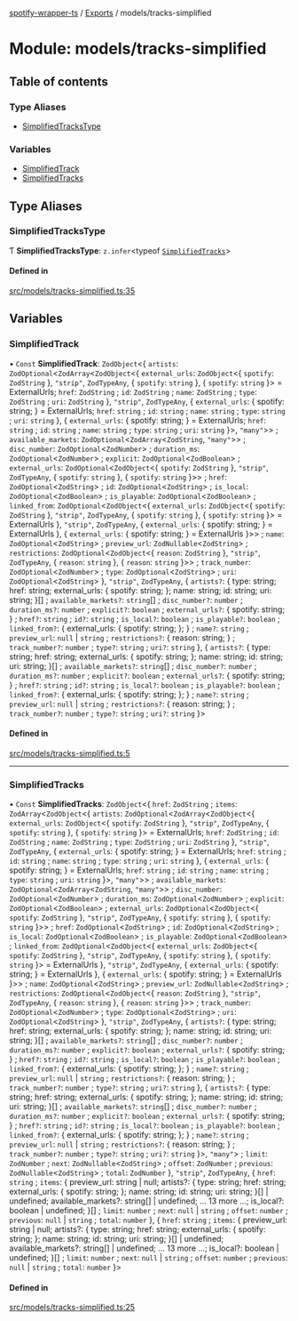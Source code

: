 [spotify-wrapper-ts](../README.md) / [Exports](../modules.md) / models/tracks-simplified

# Module: models/tracks-simplified

## Table of contents

### Type Aliases

- [SimplifiedTracksType](models_tracks_simplified.md#simplifiedtrackstype)

### Variables

- [SimplifiedTrack](models_tracks_simplified.md#simplifiedtrack)
- [SimplifiedTracks](models_tracks_simplified.md#simplifiedtracks)

## Type Aliases

### SimplifiedTracksType

Ƭ **SimplifiedTracksType**: `z.infer`<typeof [`SimplifiedTracks`](models_tracks_simplified.md#simplifiedtracks)\>

#### Defined in

[src/models/tracks-simplified.ts:35](https://github.com/XzavierDunn/spotify-wrapper-ts/blob/7ece3b9/src/models/tracks-simplified.ts#L35)

## Variables

### SimplifiedTrack

• `Const` **SimplifiedTrack**: `ZodObject`<{ `artists`: `ZodOptional`<`ZodArray`<`ZodObject`<{ `external_urls`: `ZodObject`<{ `spotify`: `ZodString`  }, ``"strip"``, `ZodTypeAny`, { `spotify`: `string`  }, { `spotify`: `string`  }\> = ExternalUrls; `href`: `ZodString` ; `id`: `ZodString` ; `name`: `ZodString` ; `type`: `ZodString` ; `uri`: `ZodString`  }, ``"strip"``, `ZodTypeAny`, { `external_urls`: { spotify: string; } = ExternalUrls; `href`: `string` ; `id`: `string` ; `name`: `string` ; `type`: `string` ; `uri`: `string`  }, { `external_urls`: { spotify: string; } = ExternalUrls; `href`: `string` ; `id`: `string` ; `name`: `string` ; `type`: `string` ; `uri`: `string`  }\>, ``"many"``\>\> ; `available_markets`: `ZodOptional`<`ZodArray`<`ZodString`, ``"many"``\>\> ; `disc_number`: `ZodOptional`<`ZodNumber`\> ; `duration_ms`: `ZodOptional`<`ZodNumber`\> ; `explicit`: `ZodOptional`<`ZodBoolean`\> ; `external_urls`: `ZodOptional`<`ZodObject`<{ `spotify`: `ZodString`  }, ``"strip"``, `ZodTypeAny`, { `spotify`: `string`  }, { `spotify`: `string`  }\>\> ; `href`: `ZodOptional`<`ZodString`\> ; `id`: `ZodOptional`<`ZodString`\> ; `is_local`: `ZodOptional`<`ZodBoolean`\> ; `is_playable`: `ZodOptional`<`ZodBoolean`\> ; `linked_from`: `ZodOptional`<`ZodObject`<{ `external_urls`: `ZodObject`<{ `spotify`: `ZodString`  }, ``"strip"``, `ZodTypeAny`, { `spotify`: `string`  }, { `spotify`: `string`  }\> = ExternalUrls }, ``"strip"``, `ZodTypeAny`, { `external_urls`: { spotify: string; } = ExternalUrls }, { `external_urls`: { spotify: string; } = ExternalUrls }\>\> ; `name`: `ZodOptional`<`ZodString`\> ; `preview_url`: `ZodNullable`<`ZodString`\> ; `restrictions`: `ZodOptional`<`ZodObject`<{ `reason`: `ZodString`  }, ``"strip"``, `ZodTypeAny`, { `reason`: `string`  }, { `reason`: `string`  }\>\> ; `track_number`: `ZodOptional`<`ZodNumber`\> ; `type`: `ZodOptional`<`ZodString`\> ; `uri`: `ZodOptional`<`ZodString`\>  }, ``"strip"``, `ZodTypeAny`, { `artists?`: { type: string; href: string; external\_urls: { spotify: string; }; name: string; id: string; uri: string; }[] ; `available_markets?`: `string`[] ; `disc_number?`: `number` ; `duration_ms?`: `number` ; `explicit?`: `boolean` ; `external_urls?`: { spotify: string; } ; `href?`: `string` ; `id?`: `string` ; `is_local?`: `boolean` ; `is_playable?`: `boolean` ; `linked_from?`: { external\_urls: { spotify: string; }; } ; `name?`: `string` ; `preview_url`: ``null`` \| `string` ; `restrictions?`: { reason: string; } ; `track_number?`: `number` ; `type?`: `string` ; `uri?`: `string`  }, { `artists?`: { type: string; href: string; external\_urls: { spotify: string; }; name: string; id: string; uri: string; }[] ; `available_markets?`: `string`[] ; `disc_number?`: `number` ; `duration_ms?`: `number` ; `explicit?`: `boolean` ; `external_urls?`: { spotify: string; } ; `href?`: `string` ; `id?`: `string` ; `is_local?`: `boolean` ; `is_playable?`: `boolean` ; `linked_from?`: { external\_urls: { spotify: string; }; } ; `name?`: `string` ; `preview_url`: ``null`` \| `string` ; `restrictions?`: { reason: string; } ; `track_number?`: `number` ; `type?`: `string` ; `uri?`: `string`  }\>

#### Defined in

[src/models/tracks-simplified.ts:5](https://github.com/XzavierDunn/spotify-wrapper-ts/blob/7ece3b9/src/models/tracks-simplified.ts#L5)

___

### SimplifiedTracks

• `Const` **SimplifiedTracks**: `ZodObject`<{ `href`: `ZodString` ; `items`: `ZodArray`<`ZodObject`<{ `artists`: `ZodOptional`<`ZodArray`<`ZodObject`<{ `external_urls`: `ZodObject`<{ `spotify`: `ZodString`  }, ``"strip"``, `ZodTypeAny`, { `spotify`: `string`  }, { `spotify`: `string`  }\> = ExternalUrls; `href`: `ZodString` ; `id`: `ZodString` ; `name`: `ZodString` ; `type`: `ZodString` ; `uri`: `ZodString`  }, ``"strip"``, `ZodTypeAny`, { `external_urls`: { spotify: string; } = ExternalUrls; `href`: `string` ; `id`: `string` ; `name`: `string` ; `type`: `string` ; `uri`: `string`  }, { `external_urls`: { spotify: string; } = ExternalUrls; `href`: `string` ; `id`: `string` ; `name`: `string` ; `type`: `string` ; `uri`: `string`  }\>, ``"many"``\>\> ; `available_markets`: `ZodOptional`<`ZodArray`<`ZodString`, ``"many"``\>\> ; `disc_number`: `ZodOptional`<`ZodNumber`\> ; `duration_ms`: `ZodOptional`<`ZodNumber`\> ; `explicit`: `ZodOptional`<`ZodBoolean`\> ; `external_urls`: `ZodOptional`<`ZodObject`<{ `spotify`: `ZodString`  }, ``"strip"``, `ZodTypeAny`, { `spotify`: `string`  }, { `spotify`: `string`  }\>\> ; `href`: `ZodOptional`<`ZodString`\> ; `id`: `ZodOptional`<`ZodString`\> ; `is_local`: `ZodOptional`<`ZodBoolean`\> ; `is_playable`: `ZodOptional`<`ZodBoolean`\> ; `linked_from`: `ZodOptional`<`ZodObject`<{ `external_urls`: `ZodObject`<{ `spotify`: `ZodString`  }, ``"strip"``, `ZodTypeAny`, { `spotify`: `string`  }, { `spotify`: `string`  }\> = ExternalUrls }, ``"strip"``, `ZodTypeAny`, { `external_urls`: { spotify: string; } = ExternalUrls }, { `external_urls`: { spotify: string; } = ExternalUrls }\>\> ; `name`: `ZodOptional`<`ZodString`\> ; `preview_url`: `ZodNullable`<`ZodString`\> ; `restrictions`: `ZodOptional`<`ZodObject`<{ `reason`: `ZodString`  }, ``"strip"``, `ZodTypeAny`, { `reason`: `string`  }, { `reason`: `string`  }\>\> ; `track_number`: `ZodOptional`<`ZodNumber`\> ; `type`: `ZodOptional`<`ZodString`\> ; `uri`: `ZodOptional`<`ZodString`\>  }, ``"strip"``, `ZodTypeAny`, { `artists?`: { type: string; href: string; external\_urls: { spotify: string; }; name: string; id: string; uri: string; }[] ; `available_markets?`: `string`[] ; `disc_number?`: `number` ; `duration_ms?`: `number` ; `explicit?`: `boolean` ; `external_urls?`: { spotify: string; } ; `href?`: `string` ; `id?`: `string` ; `is_local?`: `boolean` ; `is_playable?`: `boolean` ; `linked_from?`: { external\_urls: { spotify: string; }; } ; `name?`: `string` ; `preview_url`: ``null`` \| `string` ; `restrictions?`: { reason: string; } ; `track_number?`: `number` ; `type?`: `string` ; `uri?`: `string`  }, { `artists?`: { type: string; href: string; external\_urls: { spotify: string; }; name: string; id: string; uri: string; }[] ; `available_markets?`: `string`[] ; `disc_number?`: `number` ; `duration_ms?`: `number` ; `explicit?`: `boolean` ; `external_urls?`: { spotify: string; } ; `href?`: `string` ; `id?`: `string` ; `is_local?`: `boolean` ; `is_playable?`: `boolean` ; `linked_from?`: { external\_urls: { spotify: string; }; } ; `name?`: `string` ; `preview_url`: ``null`` \| `string` ; `restrictions?`: { reason: string; } ; `track_number?`: `number` ; `type?`: `string` ; `uri?`: `string`  }\>, ``"many"``\> ; `limit`: `ZodNumber` ; `next`: `ZodNullable`<`ZodString`\> ; `offset`: `ZodNumber` ; `previous`: `ZodNullable`<`ZodString`\> ; `total`: `ZodNumber`  }, ``"strip"``, `ZodTypeAny`, { `href`: `string` ; `items`: { preview\_url: string \| null; artists?: { type: string; href: string; external\_urls: { spotify: string; }; name: string; id: string; uri: string; }[] \| undefined; available\_markets?: string[] \| undefined; ... 13 more ...; is\_local?: boolean \| undefined; }[] ; `limit`: `number` ; `next`: ``null`` \| `string` ; `offset`: `number` ; `previous`: ``null`` \| `string` ; `total`: `number`  }, { `href`: `string` ; `items`: { preview\_url: string \| null; artists?: { type: string; href: string; external\_urls: { spotify: string; }; name: string; id: string; uri: string; }[] \| undefined; available\_markets?: string[] \| undefined; ... 13 more ...; is\_local?: boolean \| undefined; }[] ; `limit`: `number` ; `next`: ``null`` \| `string` ; `offset`: `number` ; `previous`: ``null`` \| `string` ; `total`: `number`  }\>

#### Defined in

[src/models/tracks-simplified.ts:25](https://github.com/XzavierDunn/spotify-wrapper-ts/blob/7ece3b9/src/models/tracks-simplified.ts#L25)
